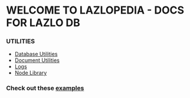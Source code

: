 # WELCOME TO LAZLOPEDIA - DOCS FOR LAZLO DB

### UTILITIES
* [Database Utilities](https://lazlo.caprico.io/database-utilities)
* [Document Utilities](https://lazlo.caprico.io/document-utilities)
* [Logs](https://lazlo.caprico.io/logging)
* [Node Library](https://lazlo.caprico.io/lazlo-node)

### Check out these [examples](https://lazlo.caprico.io/examples)
